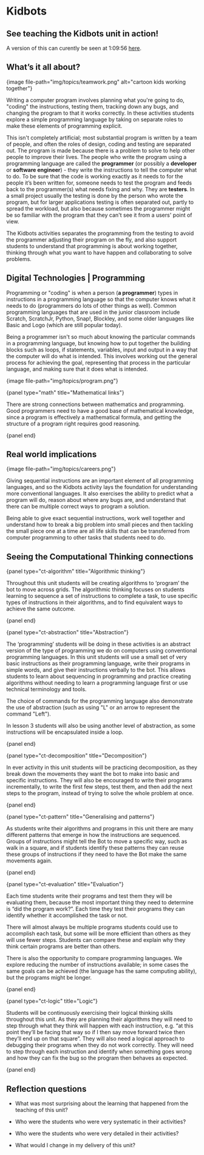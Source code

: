 # Kidbots

## See teaching the Kidbots unit in action!

A version of this can curently be seen at 1:09:56 [here](https://educationonair.withgoogle.com/live/2016-dec/watch/keynote-au/keynote-7).

## What’s it all about?

{image file-path="img/topics/teamwork.png" alt="cartoon kids working together"}

Writing a computer program involves planning what you're going to do, "coding" the instructions, testing them, tracking down any bugs, and changing the program to that it works correctly.
In these activities students explore a simple programming language by taking on separate roles to make these elements of programming explicit.
 
This isn't completely artificial; most substantial program is written by a team of people, and often the roles of design, coding and testing are separated out. The program is made because there is a problem to solve to help other people to improve their lives.
The people who write the program using a programming language are called the **programmer** (or possibly a **developer** or **software engineer**) - they write the instructions to tell the computer what to do.
To be sure that the code is working exactly as it needs to for the people it’s been written for, someone needs to test the program and feeds back to the programmer(s) what needs fixing and why.
They are **testers**.
In a small project usually the testing is done by the person who wrote the program, but for larger applications testing is often separated out, partly to spread the workload, but also because sometimes the programmer might be so familiar with the program that they can't see it from a users' point of view.

The Kidbots activities separates the programming from the testing to avoid the programmer adjusting their program on the fly, and also support students to understand that programming is about working together, thinking through what you want to have happen and collaborating to solve problems.

## Digital Technologies | Programming

Programming or "coding" is when a person (**a programmer**) types in instructions in a programming language so that the computer knows what it needs to do (programmers do lots of other things as well).
Common programming languages that are used in the junior classroom include Scratch, ScratchJr, Python, Snap!, Blockley, and some older languages like Basic and Logo (which are still popular today). 
 
Being a programmer isn't so much about knowing the particular commands in a programming language, but knowing how to put together the building blocks such as loops, if statements, variables, input and output in a way that the computer will do what is intended.
This involves working out the general process for achieving the goal, representing that process in the particular language, and making sure that it does what is intended.

{image file-path="img/topics/program.png"}

{panel type="math" title="Mathematical links"}

There are strong connections between mathematics and programming.
Good programmers need to have a good base of mathematical knowledge, since a program is effectively a mathematical formula, and getting the structure of a program right requires good reasoning. 

{panel end}

## Real world implications

{image file-path="img/topics/careers.png"}

Giving sequential instructions are an important element of all programming languages, and so the Kidbots activity lays the foundation for understanding more conventional languages.
It also exercises the ability to predict what a program will do, reason about where any bugs are, and understand that there can be multiple correct ways to program a solution.
 
Being able to give exact sequential instructions, work well together and understand how to break a big problem into small pieces and then tackling the small piece one at a time are all life skills that can be transferred from computer programming to other tasks that students need to do. 

## Seeing the Computational Thinking connections


{panel type="ct-algorithm" title="Algorithmic thinking"}

Throughout this unit students will be creating algorithms to ‘program’ the bot to move across grids.
The algorithmic thinking focuses on students learning to sequence a set of instructions to complete a task, to use specific types of instructions in their algorithms, and to find equivalent ways to achieve the same outcome.

{panel end}

{panel type="ct-abstraction" title="Abstraction"}

The ‘programming’ students will be doing in these activities is an abstract version of the type of programming we do on computers using conventional programming languages.
In this unit students will use a small set of very basic instructions as their programming language, write their programs in simple words, and give their instructions verbally to the bot.
This allows students to learn about sequencing in programming and practice creating algorithms without needing to learn a programming language first or use technical terminology and tools.

The choice of commands for the programming language also demonstrate the use of abstraction (such as using "L" or an arrow to represent the command "Left"). 

In lesson 3 students will also be using another level of abstraction, as some instructions will be encapsulated inside a loop.

{panel end}

{panel type="ct-decomposition" title="Decomposition"}

In ever activity in this unit students will be practicing decomposition, as they break down the movements they want the bot to make into basic and specific instructions.
They will also be encouraged to write their programs incrementally, to write the first few steps, test them, and then add the next steps to the program, instead of trying to solve the whole problem at once.

{panel end}

{panel type="ct-pattern" title="Generalising and patterns"}

As students write their algorithms and programs in this unit there are many different patterns that emerge in how the instructions are sequenced.
Groups of instructions might tell the Bot to move a specific way, such as walk in a square, and if students identify these patterns they can reuse these groups of instructions if they need to have the Bot make the same movements again.

{panel end}

{panel type="ct-evaluation" title="Evaluation"}

Each time students write their programs and test them they will be evaluating them, because the most important thing they need to determine is “did the program work?”. Each time they test their programs they can identify whether it accomplished the task or not.

There will almost always be multiple programs students could use to accomplish each task, but some will be more efficient than others as they will use fewer steps.
Students can compare these and explain why they think certain programs are better than others.

There is also the opportunity to compare programming languages. We explore reducing the number of instructions available; in some cases the same goals can be achieved (the language has the same computing ability), but the programs might be longer.

{panel end}

{panel type="ct-logic" title="Logic"}

Students will be continuously exercising their logical thinking skills throughout this unit.
As they are planning their algorithms they will need to step through what they think will happen with each instruction, e.g. “at this point they’ll be facing that way so if I then say move forward twice then they’ll end up on that square”.
They will also need a logical approach to debugging their programs when they do not work correctly.
They will need to step through each instruction and identify when something goes wrong and how they can fix the bug so the program then behaves as expected.

{panel end}

## Reflection questions

-   What was most surprising about the learning that happened from the teaching of this unit? 

-   Who were the students who were very systematic in their activities? 
 
-   Who were the students who were very detailed in their activities? 
 
-   What would I change in my delivery of this unit? 
